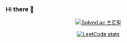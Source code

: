 ### Hi there 👋

<!--
**Ethanall94/Ethanall94** is a ✨ _special_ ✨ repository because its `README.md` (this file) appears on your GitHub profile.

Here are some ideas to get you started:

- 🔭 I’m currently working on ...
- 🌱 I’m currently learning ...
- 👯 I’m looking to collaborate on ...
- 🤔 I’m looking for help with ...
- 💬 Ask me about ...
- 📫 How to reach me: ...
- 😄 Pronouns: ...
- ⚡ Fun fact: ...
-->

<div align = center>
  
[![Solved.ac 프로필](http://mazassumnida.wtf/api/v2/generate_badge?boj=Ethanall94)](https://solved.ac/Ethanall94)

[![LeetCode stats](https://leetcode-stats-six.vercel.app/api?username=Ethanall94&theme=dark)](https://leetcode.com/Ethanall94/)

</div>
